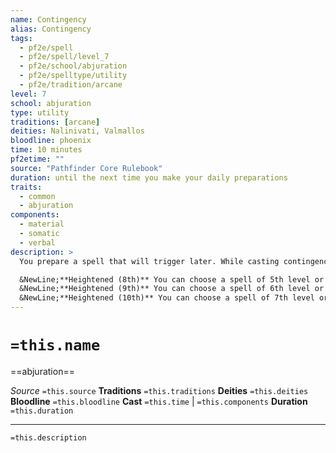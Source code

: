 ```yaml
---
name: Contingency
alias: Contingency
tags:
  - pf2e/spell
  - pf2e/spell/level_7
  - pf2e/school/abjuration
  - pf2e/spelltype/utility
  - pf2e/tradition/arcane
level: 7
school: abjuration
type: utility
traditions: [arcane]
deities: Nalinivati, Valmallos
bloodline: phoenix
time: 10 minutes
pf2etime: ""
source: "Pathfinder Core Rulebook"
duration: until the next time you make your daily preparations
traits:
  - common
  - abjuration
components:
  - material
  - somatic
  - verbal
description: >
  You prepare a spell that will trigger later. While casting contingency, you also cast another spell of 4th level or lower with a casting time of no more than 3 actions. This companion spell must be one that can affect you. You must make any decisions for the spell when you cast contingency, such as choosing a damage type for resist energy. During the casting, choose a trigger under which the spell will be cast, using the same restrictions as for the trigger of a Ready action. Once contingency is cast, you can cause the companion spell to come into effect as a reaction with that trigger. It affects only you, even if it would affect more creatures. If you define complicated conditions, as determined by the GM, the trigger might fail. If you cast contingency again, the newer casting supersedes the older.

  &NewLine;**Heightened (8th)** You can choose a spell of 5th level or lower.
  &NewLine;**Heightened (9th)** You can choose a spell of 6th level or lower.
  &NewLine;**Heightened (10th)** You can choose a spell of 7th level or lower.
---
```

# `=this.name`
==abjuration==

*Source* `=this.source`
**Traditions** `=this.traditions`
**Deities** `=this.deities`
**Bloodline** `=this.bloodline`
**Cast** `=this.time` | `=this.components`
**Duration** `=this.duration`

***
`=this.description`